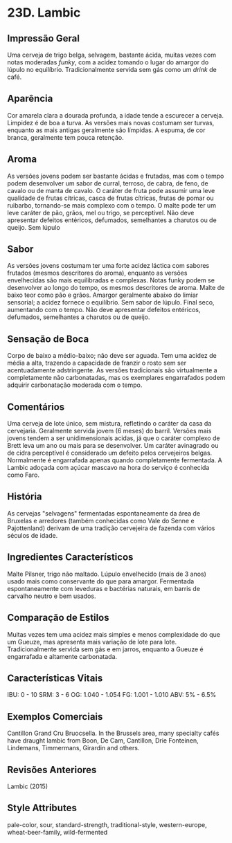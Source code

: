 # 23D. Lambic

## Impressão Geral

Uma cerveja de trigo belga, selvagem, bastante ácida, muitas vezes com notas moderadas *funky*, com a acidez tomando o lugar do amargor do lúpulo no equilíbrio. Tradicionalmente servida sem gás como um *drink* de café.

## Aparência

Cor amarela clara a dourada profunda, a idade tende a escurecer a cerveja. Limpidez é de boa a turva. As versões mais novas costumam ser turvas, enquanto as mais antigas geralmente são límpidas. A espuma, de cor branca, geralmente tem pouca retenção.

## Aroma

As versões jovens podem ser bastante ácidas e frutadas, mas com o tempo podem desenvolver um sabor de curral, terroso, de cabra, de feno, de cavalo ou de manta de cavalo. O caráter de fruta pode assumir uma leve qualidade de frutas cítricas, casca de frutas cítricas, frutas de pomar ou ruibarbo, tornando-se mais complexo com o tempo. O malte pode ter um leve caráter de pão, grãos, mel ou trigo, se perceptível. Não deve apresentar defeitos entéricos, defumados, semelhantes a charutos ou de queijo. Sem lúpulo

## Sabor

As versões jovens costumam ter uma forte acidez láctica com sabores frutados (mesmos descritores do aroma), enquanto as versões envelhecidas são mais equilibradas e complexas. Notas funky podem se desenvolver ao longo do tempo, os mesmos descritores de aroma. Malte de baixo teor como pão e grãos. Amargor geralmente abaixo do limiar sensorial; a acidez fornece o equilíbrio. Sem sabor de lúpulo. Final seco, aumentando com o tempo. Não deve apresentar defeitos entéricos, defumados, semelhantes a charutos ou de queijo.

## Sensação de Boca

Corpo de baixo a médio-baixo; não deve ser aguada. Tem uma acidez de média a alta, trazendo a capacidade de franzir o rosto sem ser acentuadamente adstringente. As versões tradicionais são virtualmente a completamente não carbonatadas, mas os exemplares engarrafados podem adquirir carbonatação moderada com o tempo.

## Comentários

Uma cerveja de lote único, sem mistura, refletindo o caráter da casa da cervejaria. Geralmente servida jovem (6 meses) do barril. Versões mais jovens tendem a ser unidimensionais acidas, já que o caráter complexo de Brett leva um ano ou mais para se desenvolver. Um caráter avinagrado ou de cidra perceptível é considerado um defeito pelos cervejeiros belgas. Normalmente é engarrafada apenas quando completamente fermentada. A Lambic adoçada com açúcar mascavo na hora do serviço é conhecida como Faro.

## História

As cervejas "selvagens" fermentadas espontaneamente da área de Bruxelas e arredores (também conhecidas como Vale do Senne e Pajottenland) derivam de uma tradição cervejeira de fazenda com vários séculos de idade.

## Ingredientes Característicos

Malte Pilsner, trigo não maltado. Lúpulo envelhecido (mais de 3 anos) usado mais como conservante do que para amargor. Fermentada espontaneamente com leveduras e bactérias naturais, em barris de carvalho neutro e bem usados.

## Comparação de Estilos

Muitas vezes tem uma acidez mais simples e menos complexidade do que um Gueuze, mas apresenta mais variação de lote para lote. Tradicionalmente servida sem gás e em jarros, enquanto a Gueuze é engarrafada e altamente carbonatada.

## Características Vitais

IBU: 0 - 10
SRM: 3 - 6
OG: 1.040 - 1.054
FG: 1.001 - 1.010
ABV: 5% - 6.5%

## Exemplos Comerciais

Cantillon Grand Cru Bruocsella. In the Brussels area, many specialty cafés have draught lambic from Boon, De Cam, Cantillon, Drie Fonteinen, Lindemans, Timmermans, Girardin and others.

## Revisões Anteriores

Lambic (2015)

## Style Attributes

pale-color, sour, standard-strength, traditional-style, western-europe, wheat-beer-family, wild-fermented

